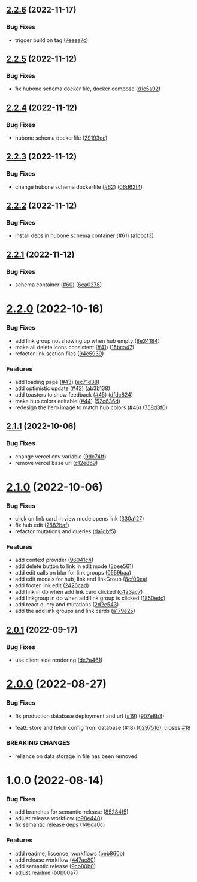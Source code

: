 ## [2.2.6](https://github.com/IhsenBouallegue/HubOne/compare/v2.2.5...v2.2.6) (2022-11-17)


### Bug Fixes

* trigger build on tag ([7eeea7c](https://github.com/IhsenBouallegue/HubOne/commit/7eeea7c8554e48793320f83a907d59671d9eefa4))

## [2.2.5](https://github.com/IhsenBouallegue/HubOne/compare/v2.2.4...v2.2.5) (2022-11-12)


### Bug Fixes

* fix hubone schema docker file, docker compose ([d1c5a92](https://github.com/IhsenBouallegue/HubOne/commit/d1c5a926826732395fe0cea271968200c18fe831))

## [2.2.4](https://github.com/IhsenBouallegue/HubOne/compare/v2.2.3...v2.2.4) (2022-11-12)


### Bug Fixes

* hubone schema dockerfile ([29193ec](https://github.com/IhsenBouallegue/HubOne/commit/29193ec42f176ccdd5ce635396c89d4bb5b6495e))

## [2.2.3](https://github.com/IhsenBouallegue/HubOne/compare/v2.2.2...v2.2.3) (2022-11-12)


### Bug Fixes

* change hubone schema dockerfile ([#62](https://github.com/IhsenBouallegue/HubOne/issues/62)) ([06d62f4](https://github.com/IhsenBouallegue/HubOne/commit/06d62f43ce2d6f4e727934529f72b14b62d1c907))

## [2.2.2](https://github.com/IhsenBouallegue/HubOne/compare/v2.2.1...v2.2.2) (2022-11-12)


### Bug Fixes

* install deps in hubone schema container ([#61](https://github.com/IhsenBouallegue/HubOne/issues/61)) ([a1bbcf3](https://github.com/IhsenBouallegue/HubOne/commit/a1bbcf39157268014aff64f76ac2db8eb84af8ae))

## [2.2.1](https://github.com/IhsenBouallegue/HubOne/compare/v2.2.0...v2.2.1) (2022-11-12)


### Bug Fixes

* schema container ([#60](https://github.com/IhsenBouallegue/HubOne/issues/60)) ([6ca0278](https://github.com/IhsenBouallegue/HubOne/commit/6ca0278e8711e2b598f9b058d1eef246e21927f8))

# [2.2.0](https://github.com/IhsenBouallegue/HubOne/compare/v2.1.1...v2.2.0) (2022-10-16)


### Bug Fixes

* add link group not showing up when hub empty ([8e24184](https://github.com/IhsenBouallegue/HubOne/commit/8e241845d2581aec968157e99e52ba20aec4ce3d))
* make all delete icons consistent ([#41](https://github.com/IhsenBouallegue/HubOne/issues/41)) ([15bca47](https://github.com/IhsenBouallegue/HubOne/commit/15bca478559ef46da339253e0005dd5d6beb1d68))
* refactor link section files ([94e5939](https://github.com/IhsenBouallegue/HubOne/commit/94e59399c5cf3fd63c0c376ed5536590555d7c4e))


### Features

* add loading page ([#43](https://github.com/IhsenBouallegue/HubOne/issues/43)) ([ec71d38](https://github.com/IhsenBouallegue/HubOne/commit/ec71d38a6f769ec826a31000b30b7c5abadfc2a6))
* add optimistic update ([#42](https://github.com/IhsenBouallegue/HubOne/issues/42)) ([ab3b138](https://github.com/IhsenBouallegue/HubOne/commit/ab3b13869b95754555be30db057b8de461f76fa2))
* add toasters to show feedback ([#45](https://github.com/IhsenBouallegue/HubOne/issues/45)) ([dfdc824](https://github.com/IhsenBouallegue/HubOne/commit/dfdc8246c70c6da2be2c169b69b32fdeecf12378))
* make hub colors editable ([#44](https://github.com/IhsenBouallegue/HubOne/issues/44)) ([52c636d](https://github.com/IhsenBouallegue/HubOne/commit/52c636dfe6038a877407702e5a9f840d2ef151b5))
* redesign the hero image to match hub colors ([#46](https://github.com/IhsenBouallegue/HubOne/issues/46)) ([758d3f0](https://github.com/IhsenBouallegue/HubOne/commit/758d3f0305a93603034cb220c571296c1b78ea1e))

## [2.1.1](https://github.com/IhsenBouallegue/hub-one/compare/v2.1.0...v2.1.1) (2022-10-06)


### Bug Fixes

* change vercel env variable ([9dc74ff](https://github.com/IhsenBouallegue/hub-one/commit/9dc74ff489c0a325020600737a2f542a6ab67e45))
* remove vercel base url ([c12e8b9](https://github.com/IhsenBouallegue/hub-one/commit/c12e8b9807ef6ab91bba828b9c4760c1011231bb))

# [2.1.0](https://github.com/IhsenBouallegue/hub-one/compare/v2.0.1...v2.1.0) (2022-10-06)


### Bug Fixes

* click on link card in view mode opens link ([330a127](https://github.com/IhsenBouallegue/hub-one/commit/330a127ee23f5a7b6003298acb38099e7a5222ce))
* fix hub edit ([2882baf](https://github.com/IhsenBouallegue/hub-one/commit/2882baf2b2fe3ecb277c5c12b43625790b1b69f0))
* refactor mutations and queries ([da1dbf5](https://github.com/IhsenBouallegue/hub-one/commit/da1dbf517a1762dcdaf7ea312d3ac2c586b8e05f))


### Features

* add context provider ([96041c4](https://github.com/IhsenBouallegue/hub-one/commit/96041c4d7e9b44c02106e175d0d77ee6bbba4914))
* add delete button to link in edit mode ([3bee561](https://github.com/IhsenBouallegue/hub-one/commit/3bee561c3b3efe563a4866fde463690820a4889b))
* add edit calls on blur for link groups ([0559baa](https://github.com/IhsenBouallegue/hub-one/commit/0559baa02834ac57244096591cbc0c3a2189d178))
* add edit modals for hub, link and linkGroup ([8cf00ea](https://github.com/IhsenBouallegue/hub-one/commit/8cf00ea6ccf22a8b82d37905ba2035af1485469d))
* add footer link edit ([2426cad](https://github.com/IhsenBouallegue/hub-one/commit/2426cad8f94cea8af136a2ef2b25440173a74ca8))
* add link in db when add link card clicked ([c423ac7](https://github.com/IhsenBouallegue/hub-one/commit/c423ac7b6f445f67a861c6ba6e251920da318dba))
* add linkgroup in db when add link group is clicked ([1850edc](https://github.com/IhsenBouallegue/hub-one/commit/1850edcfce5839e3e4e728442f630b10d791757e))
* add react query and mutations ([2d2e543](https://github.com/IhsenBouallegue/hub-one/commit/2d2e543e5238273ff276697f231a54d4ce32fa20))
* add the add link groups and link cards ([a179e25](https://github.com/IhsenBouallegue/hub-one/commit/a179e25bbdaf83fb80776eb627fa81deb05c9e7b))

## [2.0.1](https://github.com/IhsenBouallegue/hub-one/compare/v2.0.0...v2.0.1) (2022-09-17)


### Bug Fixes

* use client side rendering ([de2a461](https://github.com/IhsenBouallegue/hub-one/commit/de2a4615bd65362f2a383d520a3eeb7f26ae9a22))

# [2.0.0](https://github.com/IhsenBouallegue/hub-one/compare/v1.0.0...v2.0.0) (2022-08-27)


### Bug Fixes

* fix production database deployment and url ([#19](https://github.com/IhsenBouallegue/hub-one/issues/19)) ([907e8b3](https://github.com/IhsenBouallegue/hub-one/commit/907e8b3ca3a4f93779132ff13bf09360c2029f0c))


* feat!: store and fetch config from database (#18) ([0297516](https://github.com/IhsenBouallegue/hub-one/commit/0297516a466994ab03ca108ec7d254c16699d3e3)), closes [#18](https://github.com/IhsenBouallegue/hub-one/issues/18)


### BREAKING CHANGES

* reliance on data storage in file has been removed.

# 1.0.0 (2022-08-14)


### Bug Fixes

* add branches for semantic-release ([85284f5](https://github.com/IhsenBouallegue/hub-one/commit/85284f55ebcb47ccc481d706609a42fca9f712d3))
* adjust release workflow ([b98e448](https://github.com/IhsenBouallegue/hub-one/commit/b98e44832c7abf5c20abdf0fd8abea67237798de))
* fix semantic release deps ([146da0c](https://github.com/IhsenBouallegue/hub-one/commit/146da0ca3174ee05f78fb70fad21554281d7854b))


### Features

* add readme, liscence, workflows ([beb860b](https://github.com/IhsenBouallegue/hub-one/commit/beb860bf234d374a21481ec210e397fcaa754093))
* add release workflow ([447ac80](https://github.com/IhsenBouallegue/hub-one/commit/447ac8054620da8015e70cc9e61ea003a09bb25e))
* add semantic release ([9cb80b0](https://github.com/IhsenBouallegue/hub-one/commit/9cb80b0782b44a338c8a206651cb885f27ea1b51))
* adjust readme ([b0b00a7](https://github.com/IhsenBouallegue/hub-one/commit/b0b00a705a43ba375023fa6340a9c96a5bb276df))
